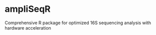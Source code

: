 # ampliSeqR
Comprehensive R package for optimized 16S sequencing analysis with hardware acceleration

